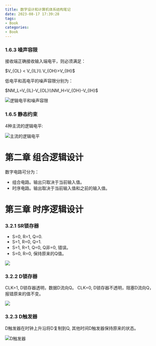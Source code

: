 ```yaml
---
title: 数字设计和计算机体系结构笔记
date: 2023-08-17 17:39:28
tags:
- Book
categories:
- Book
---
```


### 1.6.3 噪声容限

接收端正确接收输入端电平，则必须满足：

$V_{OL} < V_{IL}\\ V_{OH}>V_{IH}$

低电平和高电平的噪声容限分别为：

$NM_L=V_{IL}-V_{OL}\\NM_H=V_{OH}-V_{IH}$

![逻辑电平和噪声容限](https://xyc-1316422823.cos.ap-shanghai.myqcloud.com/20230817150301.png)

### 1.6.5 静态约束

4种主流的逻辑电平:

![主流的逻辑电平](https://xyc-1316422823.cos.ap-shanghai.myqcloud.com/20230817150159.png)

# 第二章 组合逻辑设计

数字电路可分为：

- 组合电路。输出只取决于当前输入值。
- 时序电路。输出取决于当前输入值和之前的输入值。

# 第三章 时序逻辑设计

### 3.2.1 SR锁存器
- S=0, R=1, Q=0.
- S=1, R=0, Q=1.
- S=1, R=1, Q=0, Q非=0, 错误。
- S=0, R=0, 保持原来的Q值。

![](https://xyc-1316422823.cos.ap-shanghai.myqcloud.com/20231009174259.png)
### 3.2.2 D锁存器

CLK=1, D锁存器透明，数据D流向Q。
CLK=0, D锁存器不透明，阻塞D流向Q，报错原来的值不变。

![](https://xyc-1316422823.cos.ap-shanghai.myqcloud.com/20231009173954.png)
### 3.2.3 D触发器

D触发器在时钟上升沿将D复制到Q, 其他时间D触发器保持原来的状态。

![D触发器](https://xyc-1316422823.cos.ap-shanghai.myqcloud.com/20231009170651.png)
